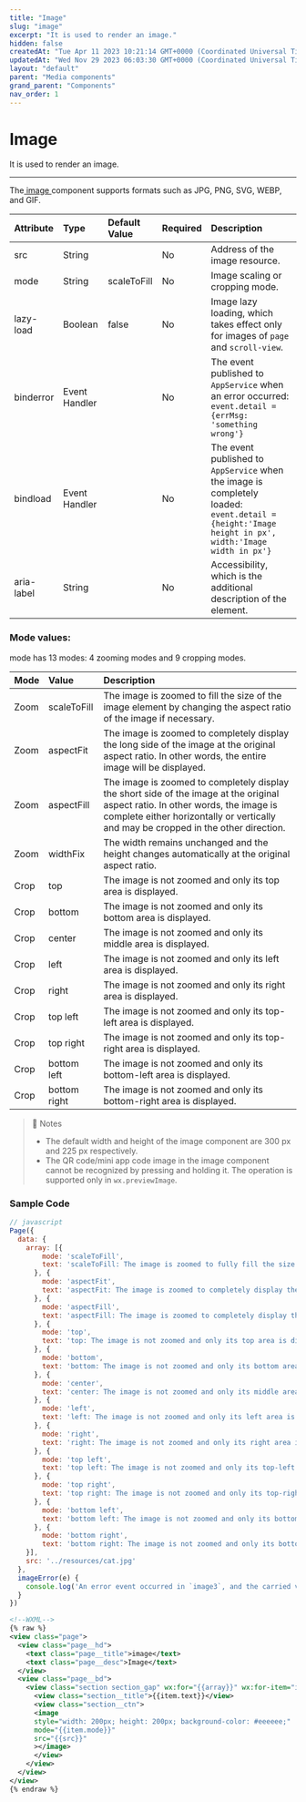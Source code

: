 ```yaml
---
title: "Image"
slug: "image"
excerpt: "It is used to render an image."
hidden: false
createdAt: "Tue Apr 11 2023 10:21:14 GMT+0000 (Coordinated Universal Time)"
updatedAt: "Wed Nov 29 2023 06:03:30 GMT+0000 (Coordinated Universal Time)"
layout: "default"
parent: "Media components"
grand_parent: "Components"
nav_order: 1
---
```

# Image 
It is used to render an image.

***

The[ image ](image)component supports formats such as JPG, PNG, SVG, WEBP, and GIF.

| Attribute  | Type          | Default Value | Required | Description                                                                                                                                        |
| :--------- | :------------ | :------------ | :------- | :------------------------------------------------------------------------------------------------------------------------------------------------- |
| src        | String        |               | No       | Address of the image resource.                                                                                                                     |
| mode       | String        | scaleToFill   | No       | Image scaling or cropping mode.                                                                                                                    |
| lazy-load  | Boolean       | false         | No       | Image lazy loading, which takes effect only for images of `page` and `scroll-view`.                                                                |
| binderror  | Event Handler |               | No       | The event published to `AppService` when an error occurred: `event.detail = {errMsg: 'something wrong'}`                                           |
| bindload   | Event Handler |               | No       | The event published to `AppService` when the image is completely loaded: `event.detail = {height:'Image height in px', width:'Image width in px'}` |
| aria-label | String        |               | No       | Accessibility, which is the additional description of the element.                                                                                 |

### Mode values:

mode has 13 modes: 4 zooming modes and 9 cropping modes.

| Mode | Value        | Description                                                                                                                                                                                                            |
| :--- | :----------- | :--------------------------------------------------------------------------------------------------------------------------------------------------------------------------------------------------------------------- |
| Zoom | scaleToFill  | The image is zoomed to fill the size of the image element by changing the aspect ratio of the image if necessary.                                                                                                      |
| Zoom | aspectFit    | The image is zoomed to completely display the long side of the image at the original aspect ratio. In other words, the entire image will be displayed.                                                                 |
| Zoom | aspectFill   | The image is zoomed to completely display the short side of the image at the original aspect ratio. In other words, the image is complete either horizontally or vertically and may be cropped in the other direction. |
| Zoom | widthFix     | The width remains unchanged and the height changes automatically at the original aspect ratio.                                                                                                                         |
| Crop | top          | The image is not zoomed and only its top area is displayed.                                                                                                                                                            |
| Crop | bottom       | The image is not zoomed and only its bottom area is displayed.                                                                                                                                                         |
| Crop | center       | The image is not zoomed and only its middle area is displayed.                                                                                                                                                         |
| Crop | left         | The image is not zoomed and only its left area is displayed.                                                                                                                                                           |
| Crop | right        | The image is not zoomed and only its right area is displayed.                                                                                                                                                          |
| Crop | top left     | The image is not zoomed and only its top-left area is displayed.                                                                                                                                                       |
| Crop | top right    | The image is not zoomed and only its top-right area is displayed.                                                                                                                                                      |
| Crop | bottom left  | The image is not zoomed and only its bottom-left area is displayed.                                                                                                                                                    |
| Crop | bottom right | The image is not zoomed and only its bottom-right area is displayed.                                                                                                                                                   |

> 📘 Notes
> 
> - The default width and height of the image component are 300 px and 225 px respectively.
> - The QR code/mini app code image in the image component cannot be recognized by pressing and holding it. The operation is supported only in `wx.previewImage`.

### Sample Code

```javascript
// javascript
Page({
  data: {
    array: [{
        mode: 'scaleToFill',
        text: 'scaleToFill: The image is zoomed to fully fill the size by changing the aspect ratio of the image if necessary.'
      }, {
        mode: 'aspectFit',
        text: 'aspectFit: The image is zoomed to completely display the long side of the image at the original aspect ratio.'
      }, {
        mode: 'aspectFill',
        text: 'aspectFill: The image is zoomed to completely display the short side of the image at the original aspect ratio.'
      }, {
        mode: 'top',
        text: 'top: The image is not zoomed and only its top area is displayed.'
      }, {
        mode: 'bottom',
        text: 'bottom: The image is not zoomed and only its bottom area is displayed.'
      }, {
        mode: 'center',
        text: 'center: The image is not zoomed and only its middle area is displayed.'
      }, {
        mode: 'left',
        text: 'left: The image is not zoomed and only its left area is displayed.'
      }, {
        mode: 'right',
        text: 'right: The image is not zoomed and only its right area is displayed.'
      }, {
        mode: 'top left',
        text: 'top left: The image is not zoomed and only its top-left area is displayed.'
      }, {
        mode: 'top right',
        text: 'top right: The image is not zoomed and only its top-right area is displayed.'
      }, {
        mode: 'bottom left',
        text: 'bottom left: The image is not zoomed and only its bottom-left area is displayed.'
      }, {
        mode: 'bottom right',
        text: 'bottom right: The image is not zoomed and only its bottom-right area is displayed.'
    }],
    src: '../resources/cat.jpg'
  },
  imageError(e) {
  	console.log('An error event occurred in `image3`, and the carried value is ', e.detail.errMsg)
  }
})

```
```xml
<!--WXML-->
{% raw %}
<view class="page">
  <view class="page__hd">
    <text class="page__title">image</text>
    <text class="page__desc">Image</text>
  </view>
  <view class="page__bd">
    <view class="section section_gap" wx:for="{{array}}" wx:for-item="item">
      <view class="section__title">{{item.text}}</view>
      <view class="section__ctn">
      <image
      style="width: 200px; height: 200px; background-color: #eeeeee;"
      mode="{{item.mode}}"
      src="{{src}}"
      ></image>
      </view>
    </view>
  </view>
</view>
{% endraw %}
```
